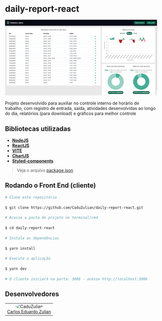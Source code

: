 # daily-report-react

<div align="center">
<img src="github\project-image.png" alt="simple-auto-clicker"/><br />
</div>

Projeto desenvolvido para auxiliar no controle interno de horário de trabalho, com registro de entrada, saída, atividades desenvolvidas ao longo do dia, relatórios (para download) e gráficos para melhor controle

## Bibliotecas utilizadas

- **[NodeJS](https://nodejs.org/en/)**
- **[ReactJS](https://reactjs.org/)**
- **[VITE](https://vitejs.dev/)**
- **[ChartJS](https://www.chartjs.org)**
- **[Styled-components](https://styled-components.com/)**

> Veja o arquivo [package.json](https://github.com/CaduZulian/daily-report-react/blob/master/package.json)

## Rodando o Front End (cliente)

```bash
# Clone este repositório

$ git clone https://github.com/CaduZulian/daily-report-react.git

# Acesse a pasta do projeto no terminal/cmd

$ cd daily-report-react

# Instale as dependências

$ yarn install

# Execute a aplicação

$ yarn dev

# O cliente iniciará na porta: 3006 - acesse http://localhost:3006

```

## Desenvolvedores

<table align="center">
<tr>
<td> 
<div align="center">
<img style="width: 150px; border-radius: 50%;" src="https://github.com/CaduZulian.png" alt="CaduZulian"/><br />
<a href="https://github.com/CaduZulian">Carlos Eduardo Zulian</a> 
</div>  
</td>
</tr>
</table>
